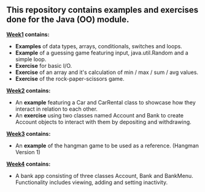 ## This repository contains examples and exercises done for the Java (OO) module.

<b><u>Week1</u> contains:</b>

* <b>Examples</b> of data types, arrays, conditionals, switches and loops.
* <b>Example</b> of a guessing game featuring input, java.util.Random and a simple loop.
* <b>Exercise</b> for basic I/O. 
* <b>Exercise</b> of an array and it's calculation of min / max / sum / avg values.
* <b>Exercise</b> of the rock-paper-scissors game.

<b><u>Week2</u> contains:</b>

* An <b>example</b> featuring a Car and CarRental class to showcase how they interact in relation to each other.
* An <b>exercise</b> using two classes named Account and Bank to create Account objects to interact with them by depositing and withdrawing.

<b><u>Week3</u> contains:</b>

* An <b>example</b> of the hangman game to be used as a reference. (Hangman Version 1) 

<b><u>Week4</u> contains:</b>

* A bank app consisting of three classes Account, Bank and BankMenu. Functionality includes viewing, adding and setting inactivity.